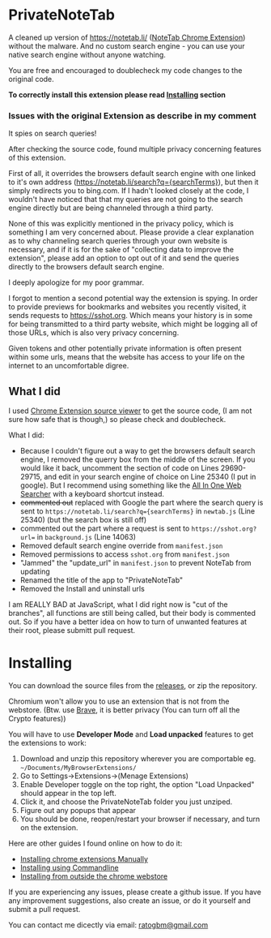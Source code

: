 # PrivateNoteTab
A cleaned up version of https://notetab.li/ ([NoteTab Chrome Extension](https://chrome.google.com/webstore/detail/notetab-notepad-in-the-ho/cjnhekhopohdcoojldnnpfmogbljienl)) without the malware. And no custom search engine - you can use your native search engine without anyone watching.

You are free and encouraged to doublecheck my code changes to the original code.

**To correctly install this extension please read [Installing](#installing) section**

### Issues with the original Extension as describe in my comment
It spies on search queries! 

After checking the source code, found multiple privacy concerning features of this extension. 

First of all, it overrides the browsers default search engine with one linked to it's own address (https://notetab.li/search?q={searchTerms}), but then it simply redirects you to bing.com. If I hadn't looked closely at the code, I wouldn't have noticed that that my queries are not going to the search engine directly but are being channeled through a third party.

None of this was explicitly mentioned in the privacy policy, which is something I am very concerned about. Please provide a clear explanation as to why channeling search queries through your own website is necessary, and if it is for the sake of "collecting data to improve the extension", please add an option to opt out of it and send the queries directly to the browsers default search engine.

I deeply apologize for my poor grammar.

I forgot to mention a second potential way the extension is spying. In order to provide previews for bookmarks and websites you recently visited, it sends requests to https://sshot.org. Which means your history is in some for being transmitted to a third party website, which might be logging all of those URLs, which is also very privacy concerning.

Given tokens and other potentially private information is often present within some urls, means that the website has access to your life on the internet to an uncomfortable digree.

## What I did

I used [Chrome Extension source viewer](https://chrome.google.com/webstore/detail/chrome-extension-source-v/jifpbeccnghkjeaalbbjmodiffmgedin) to get the source code, (I am not sure how safe that is though,) so please check and doublecheck.

What I did:
- Because I couldn't figure out a way to get the browsers default search engine, I removed the querry box from the middle of the screen. If you would like it back, uncomment the section of code on Lines 29690-29715, and edit in your search engine of choice on Line 25340 (I put in google). But I recommend using something like the [All In One Web Searcher](https://chrome.google.com/webstore/detail/all-in-one-web-searcher/enofjgiadilpmldfknojklfjbeaooiap) with a keyboard shortcut instead.
- ~~commented out~~ replaced with Google the part where the search query is sent to `https://notetab.li/search?q={searchTerms}` in `newtab.js` (Line 25340) (but the search box is still off)
- commented out the part where a request is sent to `https://sshot.org?url=` in `background.js` (Line 14063)
- Removed default search engine override from `manifest.json`
- Removed permissions to access `sshot.org` from `manifest.json`
- "Jammed" the "update_url" in `manifest.json` to prevent NoteTab from updating
- Renamed the title of the app to "PrivateNoteTab"
- Removed the Install and uninstall urls

I am REALLY BAD at JavaScript, what I did right now is "cut of the branches", all functions are still being called, but their body is commented out. So if you have a better idea on how to turn of unwanted features at their root, please submitt pull request.

# Installing

You can download the source files from the [releases](https://github.com/RatoGBM/PrivateNoteTab/releases), or zip the repository.

Chromium won't allow you to use an extension that is not from the webstore. (Btw. use [Brave](https://brave.com/), it is better privacy (You can turn off all the Crypto features))

You will have to use **Developer Mode** and **Load unpacked** features to get the extensions to work:
1. Download and unzip this repository wherever you are comportable eg. `~/Documents/MyBrowserExtensions/`
1. Go to Settings->Extensions->(Menage Extensions)
2. Enable Developer toggle on the top right, the option "Load Unpacked" should appear in the top left.
3. Click it, and choose the PrivateNoteTab folder you just unziped.
4. Figure out any popups that appear
5. You should be done, reopen/restart your browser if necessary, and turn on the extension.

Here are other guides I found online on how to do it:
- [Installing chrome extensions Manually](https://www.cnet.com/tech/services-and-software/how-to-install-chrome-extensions-manually/)
- [Installing using Commandline](https://stackoverflow.com/questions/16800696/how-install-crx-chrome-extension-via-command-line)
- [Installing from outside the chrome webstore](https://www.howtogeek.com/120743/how-to-install-extensions-from-outside-the-chrome-web-store/)

If you are experiencing any issues, please create a github issue.
If you have any improvement suggestions, also create an issue, or do it yourself and submit a pull request.

You can contact me dicectly via email: ratogbm@gmail.com
